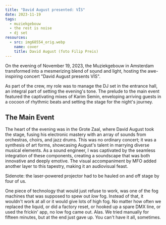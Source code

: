 ```yaml
---
title: "David August presented: VĪS"
date: 2023-11-19
tags:
  - muziekgebouw
  - the rest is noise
  - dj set
resources:
  - src: img68554_orig.webp
    name: cover
    title: David August (foto Filip Preis)
---
```

On the evening of November 19, 2023, the Muziekgebouw in Amsterdam transformed into a mesmerizing blend of sound and light, hosting the awe-inspiring concert "David August presents VĪS".
<!--more-->
As part of the crew, my role was to manage the DJ set in the entrance hall, an integral part of setting the evening's tone. The prelude to the main event featured the captivating mixes of Karim Semin, enveloping arriving guests in a cocoon of rhythmic beats and setting the stage for the night's journey.

## The Main Event
The heart of the evening was in the Grote Zaal, where David August took the stage, fusing his electronic mastery with an array of sounds from orchestras, choirs, and jazz drums. This was no ordinary concert; it was a synthesis of art forms, showcasing August's talent in marrying diverse musical elements. As a sound engineer, I was captivated by the seamless integration of these components, creating a soundscape that was both innovative and deeply emotive. The visual accompaniment by MFO added another layer to this tapestry, making it an audiovisual feast.

Sidenote: the laser-powered projector had to be hauled on and off stage by four of us.

One piece of technology that would just refuse to work, was one of the fog machines that was supposed to spew out _low_ fog. Instead of that, it wouldn't work at all or it would give lots of high fog. No matter how often we replaced the liquid, or did a factory reset, or hooked up a spare DMX line, or used the frickin' app, no low fog came out. Alas. We tried manually for fifteen minutes, but at the end just gave up. You can't have it all, sometimes.
